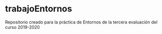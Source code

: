 # trabajoEntornos
Repositorio creado para la práctica de Entornos de la tercera evaluación del curso 2019-2020
